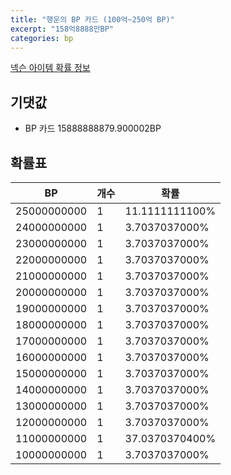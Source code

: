 ```yaml
---
title: "행운의 BP 카드 (100억~250억 BP)"
excerpt: "158억8888만BP"
categories: bp
---
```

[넥슨 아이템 확률 정보](http://iteminfo.nexon.com/probability/fco?sn=7222)

## 기댓값
  - BP 카드 15888888879.900002BP

## 확률표

|BP|개수|확률|
|---|---|---|
|25000000000|1|11.1111111100%|
|24000000000|1|3.7037037000%|
|23000000000|1|3.7037037000%|
|22000000000|1|3.7037037000%|
|21000000000|1|3.7037037000%|
|20000000000|1|3.7037037000%|
|19000000000|1|3.7037037000%|
|18000000000|1|3.7037037000%|
|17000000000|1|3.7037037000%|
|16000000000|1|3.7037037000%|
|15000000000|1|3.7037037000%|
|14000000000|1|3.7037037000%|
|13000000000|1|3.7037037000%|
|12000000000|1|3.7037037000%|
|11000000000|1|37.0370370400%|
|10000000000|1|3.7037037000%|
